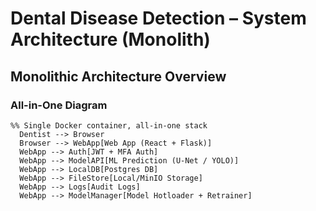 # Dental Disease Detection – System Architecture (Monolith)

## Monolithic Architecture Overview

### All-in-One Diagram
```mermaid
%% Single Docker container, all-in-one stack
  Dentist --> Browser
  Browser --> WebApp[Web App (React + Flask)]
  WebApp --> Auth[JWT + MFA Auth]
  WebApp --> ModelAPI[ML Prediction (U‑Net / YOLO)]
  WebApp --> LocalDB[Postgres DB]
  WebApp --> FileStore[Local/MinIO Storage]
  WebApp --> Logs[Audit Logs]
  WebApp --> ModelManager[Model Hotloader + Retrainer]
```
